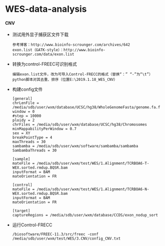 # WES-data-analysis

#### CNV
* 测试用外显子捕获区文件下载

      参考博客：http://www.bioinfo-scrounger.com/archives/642
      exon.list（GATK-style）：http://www.bioinfo-scrounger.com/data/exon.list
* 转换为control-FREEC可识别格式

      编辑exon.list文件，改为可导入Control-FRECC的格式（替换“：” “-”为“\t”）
      python脚本对其去重、排序（位置E:\2019.1.18_WES_CNV）
* 构建config文件

      [general]
      chrLenFile = /media/sdb/user/wxm/database/UCSC/hg38/WholeGenomeFasta/genome.fa.fai
      window = 0
      #step = 10000
      ploidy = 2
      chrFiles = /media/sdb/user/wxm/database/UCSC/hg38/Chromosomes
      minMappabilityPerWindow = 0.7
      sex = XY
      breakPointType = 4
      maxThreads = 30
      sambamba = /media/sdb/user/wxm/software/sambamba/sambamba
      SambambaThreads = 30 

      [sample]
      mateFile = /media/sdb/user/wxm/test/WES/1.Alignment/TCRBOA6-T-WEX.sorted.rmdup.BQSR.bam
      inputFormat = BAM
      mateOrientation = FR

      [control]
      mateFile = /media/sdb/user/wxm/test/WES/1.Alignment/TCRBOA6-N-WEX.sorted.rmdup.BQSR.bam
      inputFormat = BAM
      mateOrientation = FR

      [target]
      captureRegions = /media/sdb/user/wxm/database/CCDS/exon_nodup_sort

* 运行Control-FRECC

      /biosoftware/FREEC-11.3/src/freec -conf /media/sdb/user/wxm/test/WES/3.CNV/config_CNV.txt

